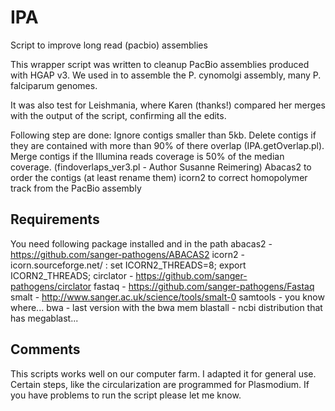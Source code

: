 # IPA
Script to improve long read (pacbio) assemblies

This wrapper script was written to cleanup PacBio assemblies produced with HGAP v3. 
We used in to assemble the P. cynomolgi assembly, many P. falciparum genomes. 

It was also test for Leishmania, where Karen (thanks!) compared her merges with the output 
of the script, confirming all the edits.

Following step are done:
Ignore contigs smaller than 5kb.
Delete contigs if they are contained with more than 90% of there overlap (IPA.getOverlap.pl). 
Merge contigs if the Illumina reads coverage is 50% of the median coverage. (findoverlaps_ver3.pl - Author Susanne Reimering)
Abacas2 to order the contigs (at least rename them)
icorn2 to correct homopolymer track from the PacBio assembly


## Requirements
You need following package installed and in the path
abacas2 - https://github.com/sanger-pathogens/ABACAS2
icorn2 - icorn.sourceforge.net/ : set ICORN2_THREADS=8; export ICORN2_THREADS;
circlator - https://github.com/sanger-pathogens/circlator
fastaq - https://github.com/sanger-pathogens/Fastaq
smalt - http://www.sanger.ac.uk/science/tools/smalt-0
samtools - you know where...
bwa - last version with the bwa mem
blastall - ncbi distribution that has megablast...

## Comments
This scripts works well on our computer farm. I adapted it for general use. Certain steps,
like the circularization are programmed for Plasmodium. 
If you have problems to run the script please let me know.
